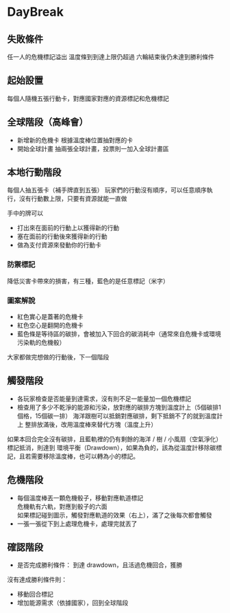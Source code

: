 # DayBreak

## 失敗條件
任一人的危機標記溢出
溫度條到到達上限仍超過
六輪結束後仍未達到勝利條件

## 起始設置
每個人隨機五張行動卡，對應國家對應的資源標記和危機標記

## 全球階段（高峰會）
- 新增新的危機卡
根據溫度棒位置抽對應的卡
- 開始全球計畫
抽兩張全球計畫，投票則一加入全球計畫區

## 本地行動階段
每個人抽五張卡（補手牌直到五張）
玩家們的行動沒有順序，可以任意順序執行，沒有行動數上限，只要有資源就能一直做

手中的牌可以
- 打出來在面前的行動上以獲得新的行動
- 塞在面前的行動後來獲得新的行動
- 做為支付資源來發動你的行動卡

### 防禦標記
降低災害卡帶來的損害，有三種，藍色的是任意標記（米字）

### 圖案解說
- 紅色實心是蓋著的危機卡
- 紅色空心是翻開的危機卡
- 藍色條是等待區的碳排，會被加入下回合的碳消耗中（通常來自危機卡或環境污染軌的危機骰）


大家都做完想做的行動後，下一個階段

## 觸發階段
- 各玩家檢查是否能量到達需求，沒有則不足一能量加一個危機標記
- 檢查用了多少不乾淨的能源和污染，放對應的碳排方塊到溫度計上（5個碳排1個格，15個碳一排）
海洋跟樹可以抵銷對應碳排，剩下抵銷不了的就到溫度計上
整排放滿後，改用溫度棒來替代方塊（溫度上升）
  
如果本回合完全沒有碳排，且藍軌裡的仍有剩餘的海洋 / 樹 / 小風扇（空氣淨化） 標記抵消，則達到 環境平衡（Drawdown），如果為負的，該為從溫度計移除碳標記，且若需要移除溫度棒，也可以轉為小的標記。

## 危機階段
- 每個溫度棒丟一顆危機骰子，移動對應軌道標記  
危機軌有六軌，對應到骰子的六面  
如果標記碰到圖示，觸發對應軌道的效果（右上），滿了之後每次都會觸發  
- 一張一張從下到上處理危機卡，處理完就丟了

## 確認階段
- 是否完成勝利條件：
到達 drawdown，且活過危機回合，獲勝
  
沒有達成勝利條件則：
- 移動回合標記
- 增加能源需求（依據國家），回到全球階段

